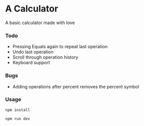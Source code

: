 # A Calculator
A basic calculator made with love

### Todo
- Pressing Equals again to repeat last operation
- Undo last operation
- Scroll through operation history
- Keyboard support

### Bugs
- Adding operations after percent removes the percent symbol

### Usage
```npm install```

```npm run dev```

